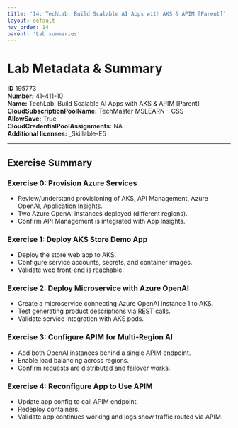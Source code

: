 ```yaml
---
title: '14: TechLab: Build Scalable AI Apps with AKS & APIM [Parent]'
layout: default
nav_order: 14
parent: 'Lab summaries'
--- 
```


# Lab Metadata & Summary

**ID** 195773  
**Number:** 41-411-10  
**Name:** TechLab: Build Scalable AI Apps with AKS & APIM [Parent]  
**CloudSubscriptionPoolName:** TechMaster MSLEARN - CSS  
**AllowSave:** True  
**CloudCredentialPoolAssignments:** NA  
**Additional licenses:** _Skillable-E5  

---

## Exercise Summary

### Exercise 0: Provision Azure Services
- Review/understand provisioning of AKS, API Management, Azure OpenAI, Application Insights.  
- Two Azure OpenAI instances deployed (different regions).  
- Confirm API Management is integrated with App Insights.  

### Exercise 1: Deploy AKS Store Demo App
- Deploy the store web app to AKS.  
- Configure service accounts, secrets, and container images.  
- Validate web front-end is reachable.  

### Exercise 2: Deploy Microservice with Azure OpenAI
- Create a microservice connecting Azure OpenAI instance 1 to AKS.  
- Test generating product descriptions via REST calls.  
- Validate service integration with AKS pods.  

### Exercise 3: Configure APIM for Multi-Region AI
- Add both OpenAI instances behind a single APIM endpoint.  
- Enable load balancing across regions.  
- Confirm requests are distributed and failover works.  

### Exercise 4: Reconfigure App to Use APIM
- Update app config to call APIM endpoint.  
- Redeploy containers.  
- Validate app continues working and logs show traffic routed via APIM.  
